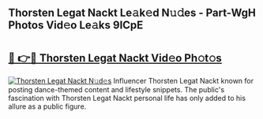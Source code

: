 ## Thorsten Legat Nackt Le𝚊k𝚎d N𝚞𝚍es - Part-WgH Photos Vid𝚎o Le𝚊ks 9ICpE

# <h2><a href="http://fb7w6cc.evod.top/?m=Thorsten+Legat+Nackt">🔗 👉🔴 Thorsten Legat Nackt Vid𝚎o Ph𝚘t𝚘s</a></h2>

[![Thorsten Legat Nackt N𝚞d𝚎s](https://i.imgur.com/8V9OHl7.gif)](http://fb7w6cc.evod.top/?m=Thorsten+Legat+Nackt)
Influencer Thorsten Legat Nackt known for posting dance-themed content and lifestyle snippets. The public's fascination with Thorsten Legat Nackt personal life has only added to his allure as a public figure. 
